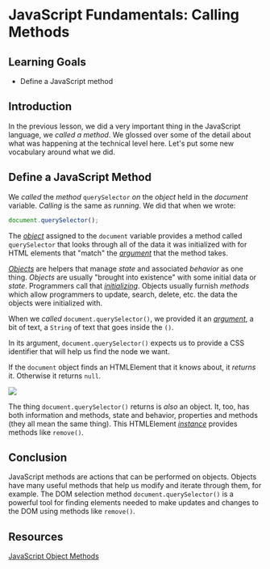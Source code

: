 # JavaScript Fundamentals: Calling Methods

## Learning Goals

* Define a JavaScript method

## Introduction

In the previous lesson, we did a very important thing in the JavaScript
language, we _called a method_. We glossed over some of the detail about 
what was happening at the technical level here. Let's put some new
vocabulary around what we did.

## Define a JavaScript Method

We _called_ the _method_ `querySelector` *on* the _object_ held in the
_document_ variable. _Calling_ is the same as _running_. We did that when
we wrote:

```js
document.querySelector();
```

The _[object](https://developer.mozilla.org/en-US/docs/Web/JavaScript/Reference/Global_Objects/Object)_ assigned to the `document` variable provides a method called
`querySelector` that looks through all of the data it was initialized with
for HTML elements that "match" the _[argument](https://developer.mozilla.org/en-US/docs/Web/JavaScript/Reference/Functions/arguments)_ that the method takes.

_[Objects](https://developer.mozilla.org/en-US/docs/Web/JavaScript/Reference/Global_Objects/Object)_ are helpers that manage _state_ and associated _behavior_ as one
thing. _Objects_ are usually "brought into existence" with some initial data
or _state_. Programmers call that _[initializing](https://developer.mozilla.org/en-US/docs/Web/JavaScript/Reference/Operators/Object_initializer)_. Objects usually furnish
_methods_ which allow programmers to update, search, delete, etc. the data
the objects were initialized with.

When we _called_ `document.querySelector()`, we provided it an _[argument](https://developer.mozilla.org/en-US/docs/Web/JavaScript/Reference/Functions/arguments)_, a
bit of text, a `String` of text that goes inside the `()`.

In its argument, `document.querySelector()` expects us to provide a CSS
identifier that will help us find the node we want.

If the `document` object finds an HTMLElement that it knows about, it _returns_
it. Otherwise it returns `null`.

<img src="https://curriculum-content.s3.amazonaws.com/fewpjs/fewpjs-js-fundamentals-calling-methods/console.png">

The thing `document.querySelector()` returns is _also_ an object. It, too, has
both information and methods, state and behavior, properties and methods (they
all mean the same thing). This HTMLElement _[instance](https://developer.mozilla.org/en-US/docs/Glossary/Instance)_ provides methods like `remove()`.

## Conclusion

JavaScript methods are actions that can be performed on objects. Objects have
many useful methods that help us modify and iterate through them, for example.
The DOM selection method `document.querySelector()` is a powerful tool for finding
elements needed to make updates and changes to the DOM using methods like `remove()`.

## Resources

[JavaScript Object Methods](https://www.w3schools.com/js/js_object_methods.asp)
